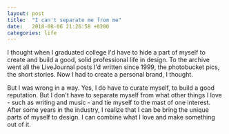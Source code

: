 ```yaml
---
layout: post
title:  "I can't separate me from me"
date:   2018-08-06 21:26:58 +0200
categories: life
---
```


<!-- ![Building a fence](/assets/images/fenceBlogPost.jpg){: .after-title }
<br/><br/> -->

I thought when I graduated college I'd have to hide a part of myself to create and build a good, solid professional life in design. To the archive went all the LiveJournal posts I'd written since 1999, the photobucket pics, the short stories. Now I had to create a personal brand, I thought.

But I was wrong in a way. Yes, I do have to curate myself, to build a good reputation. But I don't have to separate myself from what other things I love - such as writing and music - and tie myself to the mast of one interest. After some years in the industry, I realize that I can be bring the unique parts of myself to design. I can combine what I love and make something out of it.